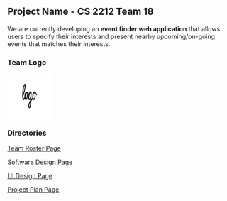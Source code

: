## Project Name - CS 2212 Team 18

We are currently developing an **event finder web application** that allows users to specify their interests and present nearby upcoming/on-going events that matches their interests.

### Team Logo

<img align="center" src="Example Logo.jpg" alt="Example Logo" style="width:100px; height:100px;">

### Directories

[Team Roster Page]()

[Software Design Page]()

[UI Design Page]()

[Project Plan Page]()
